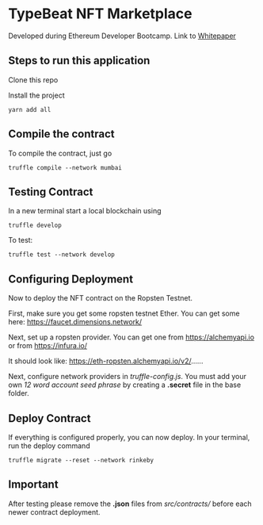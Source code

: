 # TypeBeat NFT Marketplace
Developed during Ethereum Developer Bootcamp.
Link to [Whitepaper](https://docs.google.com/document/d/1JRfE4wy4jBkEVg8bb1g9-23AAJ1Co7mIS5Qfja9s7eE/edit?usp=sharing)

## Steps to run this application

Clone this repo

Install the project
``` 
yarn add all
```

## Compile the contract

To compile the contract, just go

```
truffle compile --network mumbai
```

## Testing Contract

In a new terminal start a local blockchain using
```
truffle develop
```

To test:
```
truffle test --network develop
```

## Configuring Deployment

Now to deploy the NFT contract on the Ropsten Testnet.

First, make sure you get some ropsten testnet Ether.  You can get some here: https://faucet.dimensions.network/

Next, set up a ropsten provider. You can get one from https://alchemyapi.io or from https://infura.io/

It should look like: https://eth-ropsten.alchemyapi.io/v2/......

Next, configure network providers in *truffle-config.js*.
You must add your own *12 word account seed phrase* by creating a **.secret** file in the base folder.
<br>

## Deploy Contract

If everything is configured properly, you can now deploy. In your terminal, run the deploy command

```
truffle migrate --reset --network rinkeby
```

## Important

After testing please remove the **.json** files from *src/contracts/* before each newer contract deployment.